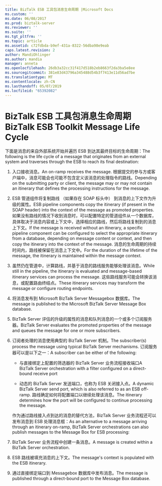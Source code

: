 ```yaml
---
title: BizTalk ESB 工具包消息生命周期 |Microsoft Docs
ms.custom: ''
ms.date: 06/08/2017
ms.prod: biztalk-server
ms.reviewer: ''
ms.suite: ''
ms.tgt_pltfrm: ''
ms.topic: article
ms.assetid: c72fdbda-b9ef-431a-8322-56dba98e9eab
caps.latest.revision: 2
author: MandiOhlinger
ms.author: mandia
manager: anneta
ms.openlocfilehash: 26db3a32cc31f417d518b2eb8663f2da3ba5e8ee
ms.sourcegitcommit: 381e83d43796a345488d54b3f7413e11d56ad7be
ms.translationtype: MT
ms.contentlocale: zh-CN
ms.lasthandoff: 05/07/2019
ms.locfileid: "65392082"
---
```

# <a name="biztalk-esb-toolkit-message-life-cycle"></a><span data-ttu-id="26d22-102">BizTalk ESB 工具包消息生命周期</span><span class="sxs-lookup"><span data-stu-id="26d22-102">BizTalk ESB Toolkit Message Life Cycle</span></span>
<span data-ttu-id="26d22-103">下面是消息的来自外部系统开始并遍历 ESB 到达其最终目标的生命周期：</span><span class="sxs-lookup"><span data-stu-id="26d22-103">The following is the life cycle of a message that originates from an external system and traverses through the ESB to reach its final destination:</span></span>  

1. <span data-ttu-id="26d22-104">入口接收消息。</span><span class="sxs-lookup"><span data-stu-id="26d22-104">An on-ramp receives the message.</span></span> <span data-ttu-id="26d22-105">根据提交的参与方或客户端中，消息可能会也可能不包含定义该消息的处理指令的路线。</span><span class="sxs-lookup"><span data-stu-id="26d22-105">Depending on the submitting party or client, the message may or may not contain an itinerary that defines the processing instructions for the message.</span></span>  

2. <span data-ttu-id="26d22-106">ESB 管道组件将复制路线 （如果存在 SOAP 标头中） 到消息的上下文作为升级的属性。</span><span class="sxs-lookup"><span data-stu-id="26d22-106">ESB pipeline components copy the itinerary (if present in the SOAP header) into the context of the message as promoted properties.</span></span> <span data-ttu-id="26d22-107">如果没有路线的情况下收到消息时，可以配置特定的管道组件从一个数据库，具体取决于消息内容或上下文中，选择相应的路线，然后将路线复制到的消息上下文。</span><span class="sxs-lookup"><span data-stu-id="26d22-107">If the message is received without an itinerary, a specific pipeline component can be configured to select the appropriate itinerary from a database, depending on message content or context, and then copy the itinerary into the context of the message.</span></span> <span data-ttu-id="26d22-108">消息的生命周期的持续时间内，路线被保留在消息上下文中。</span><span class="sxs-lookup"><span data-stu-id="26d22-108">For the duration of the lifetime of the message, the itinerary is maintained within the message context.</span></span>  

3. <span data-ttu-id="26d22-109">虽然仍在管道中，计算路线，并基于消息的路线服务能够处理该消息。</span><span class="sxs-lookup"><span data-stu-id="26d22-109">While still in the pipeline, the itinerary is evaluated and message-based itinerary services can process the message.</span></span> <span data-ttu-id="26d22-110">这些路线服务可能会转换该消息，或配置路由终结点。</span><span class="sxs-lookup"><span data-stu-id="26d22-110">These itinerary services may transform the message or configure routing endpoints.</span></span>  

4. <span data-ttu-id="26d22-111">将消息发布到 Microsoft BizTalk Server Messagebox 数据库。</span><span class="sxs-lookup"><span data-stu-id="26d22-111">The message is published to the Microsoft BizTalk Server Message Box database.</span></span>  

5. <span data-ttu-id="26d22-112">BizTalk Server 评估的升级的属性的消息和队列消息的一个或多个订阅服务器。</span><span class="sxs-lookup"><span data-stu-id="26d22-112">BizTalk Server evaluates the promoted properties of the message and queues the message for one or more subscribers.</span></span>  

6. <span data-ttu-id="26d22-113">订阅者处理的消息使用典型的 BizTalk Server 机制。</span><span class="sxs-lookup"><span data-stu-id="26d22-113">The subscriber(s) process the message using typical BizTalk Server mechanisms.</span></span> <span data-ttu-id="26d22-114">订阅服务器可以是以下之一：</span><span class="sxs-lookup"><span data-stu-id="26d22-114">A subscriber can be either of the following:</span></span>  

   -   <span data-ttu-id="26d22-115">与直接绑定上配置的筛选器的 BizTalk Server 业务流程接收端口</span><span class="sxs-lookup"><span data-stu-id="26d22-115">A BizTalk Server orchestration with a filter configured on a direct-bound receive port</span></span>  

   -   <span data-ttu-id="26d22-116">动态的 BizTalk Server 发送端口，也称为 ESB 关闭接入点。</span><span class="sxs-lookup"><span data-stu-id="26d22-116">A dynamic BizTalk Server send port, which is also referred to as an ESB off-ramp.</span></span> <span data-ttu-id="26d22-117">路线确定如何将配置端口以继续处理该消息。</span><span class="sxs-lookup"><span data-stu-id="26d22-117">The itinerary determines how the port will be configured to continue processing the message.</span></span>  

   <span data-ttu-id="26d22-118">作为通过路线接入点到达的消息的替代方法，BizTalk Server 业务流程还可以发布消息到 ESB 处理消息框：</span><span class="sxs-lookup"><span data-stu-id="26d22-118">As an alternative to a message arriving through an itinerary on-ramp, BizTalk Server orchestrations can also publish messages to the Message Box for ESB processing:</span></span>  

7. <span data-ttu-id="26d22-119">BizTalk Server 业务流程中创建一条消息。</span><span class="sxs-lookup"><span data-stu-id="26d22-119">A message is created within a BizTalk Server orchestration.</span></span>  

8. <span data-ttu-id="26d22-120">ESB 路线被填充消息的上下文。</span><span class="sxs-lookup"><span data-stu-id="26d22-120">The message's context is populated with the ESB itinerary.</span></span>  

9. <span data-ttu-id="26d22-121">通过直接绑定端口到 Messagebox 数据库中发布消息。</span><span class="sxs-lookup"><span data-stu-id="26d22-121">The message is published through a direct-bound port to the Message Box database.</span></span>
